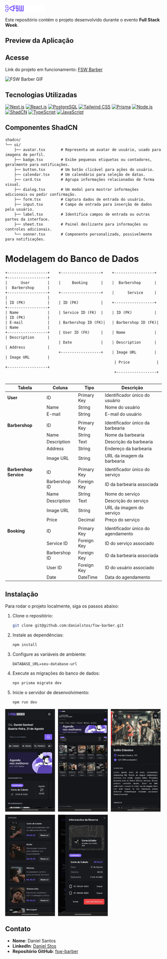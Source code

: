![FSW Barber logo](./public/logo.png)


Este repositório contém o projeto desenvolvido durante o evento **Full Stack Week**.


## Preview da Aplicação
## Acesse


Link do  projeto em funcionamento: [FSW Barber](https://fsw-barber-omega-gold.vercel.app/)




![FSW Barber GIF](./public/FSW-Barber.gif)






## Tecnologias Utilizadas


[![Next.js](https://img.shields.io/badge/Next.js-000000?style=flat&logo=nextdotjs&logoColor=white)](https://nextjs.org/)
[![React.js](https://img.shields.io/badge/React.js-61DAFB?style=flat&logo=react&logoColor=white)](https://reactjs.org/)
[![PostgreSQL](https://img.shields.io/badge/PostgreSQL-4169E1?style=flat&logo=postgresql&logoColor=white)](https://www.postgresql.org/)
[![Tailwind CSS](https://img.shields.io/badge/Tailwind%20CSS-06B6D4?style=flat&logo=tailwindcss&logoColor=white)](https://tailwindcss.com/)
[![Prisma](https://img.shields.io/badge/Prisma-2D3748?style=flat&logo=prisma&logoColor=white)](https://www.prisma.io/)
[![Node.js](https://img.shields.io/badge/Node.js-339933?style=flat&logo=node.js&logoColor=white)](https://nodejs.org/)
[![ShadCN](https://img.shields.io/badge/ShadCN-FF6B6B?style=flat&logoColor=white)](https://ui.shadcn.com/)
[![TypeScript](https://img.shields.io/badge/TypeScript-3178C6?style=flat&logo=typescript&logoColor=white)](https://www.typescriptlang.org/)
[![JavaScript](https://img.shields.io/badge/JavaScript-F7DF1E?style=flat&logo=javascript&logoColor=black)](https://developer.mozilla.org/en-US/docs/Web/JavaScript)






##  Componentes ShadCN


```plaintext
shadcn/
└── ui/
    ├── avatar.tsx       # Representa um avatar de usuário, usado para imagens de perfil.
    ├── badge.tsx        # Exibe pequenas etiquetas ou contadores, geralmente para notificações.
    ├── button.tsx       # Um botão clicável para ações do usuário.
    ├── calendar.tsx     # Um calendário para seleção de datas.
    ├── card.tsx         # Agrupa informações relacionadas de forma visual.
    ├── dialog.tsx       # Um modal para mostrar informações adicionais ou pedir confirmação.
    ├── form.tsx         # Captura dados de entrada do usuário.
    ├── input.tsx        # Campo de entrada para inserção de dados pelo usuário.
    ├── label.tsx        # Identifica campos de entrada ou outras partes da interface.
    ├── sheet.tsx        # Painel deslizante para informações ou controles adicionais.
    └── sonner.tsx       # Componente personalizado, possivelmente para notificações.
```
# Modelagem do Banco de Dados
```plaintext
+------------------+    +------------------+    +------------------+    +------------------+
|      User        |    |     Booking      |    |  Barbershop      |    |  Barbershop      |
+------------------+    +------------------+    |      Service     |    |                  |
| ID (PK)          |    | ID (PK)          |    +------------------+    +------------------+
| Name             |    | Service ID (FK)  |    | ID (PK)          |    | ID (PK)          |
| E-mail           |    | Barbershop ID (FK)|   | Barbershop ID (FK)|   | Name             |
+------------------+    | User ID (FK)     |    | Name             |    | Description      |
                        | Date             |    | Description      |    | Address          |
                        +------------------+    | Image URL        |    | Image URL        |
                                                 | Price            |    +------------------+
                                                 +------------------+


```
| Tabela               | Coluna           | Tipo         | Descrição                          |
|----------------------|------------------|--------------|------------------------------------|
| **User**             | ID               | Primary Key  | Identificador único do usuário     |
|                      | Name             | String       | Nome do usuário                    |
|                      | E-mail           | String       | E-mail do usuário                  |
|                      |                  |              |                                    |
| **Barbershop**       | ID               | Primary Key  | Identificador único da barbearia   |
|                      | Name             | String       | Nome da barbearia                  |
|                      | Description      | Text         | Descrição da barbearia             |
|                      | Address          | String       | Endereço da barbearia              |
|                      | Image URL        | String       | URL da imagem da barbearia         |
|                      |                  |              |                                    |
| **Barbershop Service** | ID             | Primary Key  | Identificador único do serviço     |
|                      | Barbershop ID    | Foreign Key  | ID da barbearia associada          |
|                      | Name             | String       | Nome do serviço                    |
|                      | Description      | Text         | Descrição do serviço               |
|                      | Image URL        | String       | URL da imagem do serviço           |
|                      | Price            | Decimal      | Preço do serviço                   |
|                      |                  |              |                                    |
| **Booking**          | ID               | Primary Key  | Identificador único do agendamento |
|                      | Service ID       | Foreign Key  | ID do serviço associado            |
|                      | Barbershop ID    | Foreign Key  | ID da barbearia associada          |
|                      | User ID          | Foreign Key  | ID do usuário associado            |
|                      | Date             | DateTime     | Data do agendamento                |


## Instalação


Para rodar o projeto localmente, siga os passos abaixo:


1. Clone o repositório:
    ```bash
    git clone git@github.com:danielstos/fsw-barber.git
    ```


2. Instale as dependências:
    ```bash
    npm install
    ```


3. Configure as variáveis de ambiente:
    ```plaintext
    DATABASE_URL=seu-database-url
    ```


4. Execute as migrações do banco de dados:
    ```bash
    npx prisma migrate dev
    ```


5. Inicie o servidor de desenvolvimento:
    ```bash
    npm run dev
    ```








<div style="display: flex; flex-wrap: wrap; gap: 10px;">
    <img src="./public/barber-preview00.jpeg" alt="FSW Barber PNG" width="160px"/>
    <img src="./public/barber-preview01.jpeg" alt="FSW Barber PNG" width="160px"/>
    <img src="./public/barber-preview02.jpeg" alt="FSW Barber PNG" width="160px"/>
    <img src="./public/barber-preview03.jpeg" alt="FSW Barber PNG" width="160px"/>
    <img src="./public/barber-preview04.jpeg" alt="FSW Barber PNG" width="160px"/>
</div>


## Contato


- **Nome**: Daniel Santos
- **LinkedIn**: [Daniel Stos](https://www.linkedin.com/in/daniel-stos/)
- **Repositório GitHub**: [fsw-barber](https://github.com/danielstos/fsw-barber)



